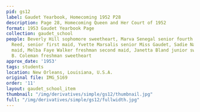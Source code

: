 ```yaml
---
pid: gs12
label: Gaudet Yearbook, Homecoming 1952 P28
description: Page 28, Homecoming Queen and Her Court of 1952
format: 1953 Gaudet Yearbook Page
collection: gaudet_school
people: Beverly Hill sophomore sweetheart, Marva Senegal senior fourth maid, Joan
  Reed, senior first maid, Yvette Marsalis senior Miss Gaudet, Sadie Nash junior third
  maid, Melba Faye Walker freshman second maid, Janetta Bland junior sweetheart, Mattie
  B. Coleman freshman sweetheart
approx_date: '1953'
tags: students
location: New Orleans, Louisiana, U.S.A.
original file: IMG_5169
order: '11'
layout: gaudet_school_item
thumbnail: "/img/derivatives/simple/gs12/thumbnail.jpg"
full: "/img/derivatives/simple/gs12/fullwidth.jpg"
---
```

